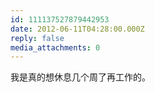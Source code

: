 ```yaml
---
id: 111137527879442953
date: 2012-06-11T04:28:00.000Z
reply: false
media_attachments: 0
---
```


我是真的想休息几个周了再工作的。 ​​​​

